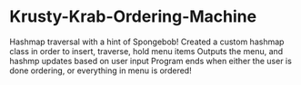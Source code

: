 # Krusty-Krab-Ordering-Machine

Hashmap traversal with a hint of Spongebob!
Created a custom hashmap class in order to insert, traverse, hold menu items
Outputs the menu, and hashmp updates based on user input
Program ends when either the user is done ordering, or everything in menu is ordered!

